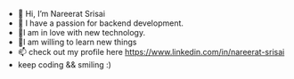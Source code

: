 - 👋 Hi, I’m Nareerat Srisai
- 👀 I have a passion for backend development. 
- 🌱I am in love with new technology.
- 💞I am willing to learn new things
- 📫 check out my profile here https://www.linkedin.com/in/nareerat-srisai 
- keep coding && smiling :)


<!---
nareerat2530/nareerat2530 is a ✨ special ✨ repository because its `README.md` (this file) appears on your GitHub profile.
You can click the Preview link to take a look at your changes.
--->
